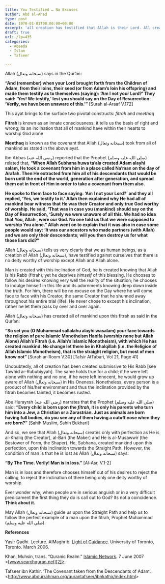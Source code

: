 ```yaml
---
title: You Testified … No Excuses
author: Abd al-Ahad
type: post
date: 1970-01-01T00:00:00+00:00
excerpt: 'all creation has testified that Allah is their Lord. All creation is created upon a fitrah - the inclination to worship God alone, the innate consciousness of whats right and wrong. All creation took part in a covenant (meethaq) with Allah before birth.'
draft: true
url: /?p=435
categories:
  - Aqeeda
  - Islam
  - Tafseer

---
```

Allah (سبحانه وتعال) says in the Qur&#8217;an:

<p class="MsoNormal">
  <strong><span>“</span>And (remember) when your Lord brought forth from the Children of Adam, from their loins, their seed (or from Adam&#8217;s loin his offspring) and made them testify as to themselves (saying): ‘Am I not your Lord?’ They said: ‘Yes! We testify,’ lest you should say on the Day of Resurrection: ‘Verily, we have been unaware of this.’”</strong> [Surah al-Araaf V.172]
</p>

<p class="MsoNormal">
  This ayat brings to the surface two pivotal constructs: <em>fitrah</em> and <em>meethaq</em>
</p>

<p class="MsoNormal">
  <strong>Fitrah </strong>is known as an innate consciousness; it tells us the basis of right and wrong; its an inclination that all of mankind have within their hearts to worship God alone
</p>

**Meethaq** is known as the covenant that Allah (سبحانه وتعال) took from all of mankind as stated in the above ayat.

Ibn Abbas (رضي الله عنه) reported that the Prophet (صلي الله عليه وسلم) related that, **“When Allah Subhana huwa ta&#8217;ala created Adam alayhi salam, He took a covenant from him in a place called Na’man on the day of Arafah. Then He extracted from him all of his descendants that would be born until the end of the world, generation after generation, and spread them out in front of Him in order to take a covenant from them also.**

**He spoke to them face to face saying: ‘Am I not your Lord?’ and they all replied, ‘Yes, we testify to it.’ Allah then explained why He had all of mankind bear witness that He was their Creator and only true God worthy of worship. He said, ‘That was in case you (mankind) should say on the Day of Resurrection, ‘Surely we were unaware of all this. We had no idea that You, Allah , were our God. No one told us that we were supposed to worship You alone.” Allah went on to explain that it was also in case some people would say: ‘It was our ancestors who made partners (with Allah) and we are only their descendants; will you then destroy us for what those liars did?&#8221;**

<p class="MsoNormal">
  Allah (سبحانه وتعال) tells us very clearly that we as human beings, as a creation of Allah (سبحانه وتعال), have testified against ourselves that there is no deity worthy of worship except Allah and Allah alone.
</p>

<p class="MsoNormal">
  Man is created with this inclination of God, he is created knowing that Allah is his Rabb (fitrah)<em>, </em>yet he deprives <em>himself</em> of this blessing. He chooses to follow his desires knowing very well the reality of the situation; he chooses to indulge himself in this life and its adornments knowing deep down inside the truth. For him, there will be no excuse on the Day where he will come face to face with his Creator, the same Creator that he shunned away throughout his entire trial (life). He never chose to except his inclination, rather he let them pass by over and over again.
</p>

<p class="MsoNormal">
  Allah (سبحانه وتعال) has created all of mankind upon this fitrah as said in the Qur&#8217;an:
</p>

<p class="MsoNormal">
  <strong>“So set you (O Muhammad sallalahu alayhi wasalam) your face towards the religion of pure Islamic Monotheism Hanifa (worship none but Allah Alone) Allah&#8217;s Fitrah (i.e. Allah&#8217;s Islamic Monotheism), with which He has created mankind. No change let there be in Khalq­illah (i.e. the Religion of Allah Islamic Monotheism), that is the straight religion, but most of men know not”</strong> [Surah ar-Room V.30] [Tafsir At­Tabari, Vol 21, Page 41]
</p>

<p class="MsoNormal">
  Undoubtedly, all of creation has been created submissive to His Rabb [see Tawhid ar-Rububiyyah]. The same holds true for a child; if he were left alone with nothing and no one, if he were left innocent, he would grow up aware of Allah (سبحانه وتعال) in His Oneness. Nonetheless, every person is a product of his/her environment and thus the inclination provided by the fitrah becomes tainted, it becomes rusted.
</p>

<p class="MsoNormal">
  Abu Hurayrah (رضي الله عنه) narrates that the Prophet (صلي الله عليه وسلم) said: <strong>“Every child is born upon the <em>fitrah</em>, it is only his parents who turn him into a Jew, a Christian or a Zorastrian. Just as animals are born having full bodies, do you see any of them having a cutoff nose when they are born?”</strong> [Sahih Muslim, Sahih Bukhari]
</p>

<p class="MsoNormal">
  And so, we see that Allah (سبحانه وتعال) creates only with perfection as He is al-Khaliq (the Creator), al-Bari (the Maker) and He is al-Musawwir (the Bestower of Form, the Shaper). He, Subhana, created mankind upon this perfection, upon this inclination towards the Straight Path. However, the condition of man is that he is lost as Allah (سبحانه وتعال) says:
</p>

<p class="MsoNormal">
  <strong>&#8220;By The Time. Verily! Man is in loss.&#8221;</strong> [Al-Asr, V.1-2]
</p>

<p class="MsoNormal">
  Man is in loss and therefore chooses himself out of his desires to reject the calling, to reject the inclination of there being only one deity worthy of worship.
</p>

<p class="MsoNormal">
  Ever wonder why, when people are in serious anguish or in a very difficult predicament the first thing they do is call out to God? Its not a coincidence. <strong>Think about it. </strong>
</p>

<p class="MsoNormal">
  May Allah (سبحانه وتعال) guide us upon the Straight Path and help us to follow the perfect example of a man upon the fitrah, Prophet Muhammad (صلي الله عليه وسلم).
</p>

<p class="MsoNormal">
  <strong>References</strong>
</p>

Yasir Qadhi. Lecture. AlMaghrib. [Light of Guidance][1]. University of Toronto, Toronto. March 2006.

Khan, Muhsin, trans. “Quranic Realm.” <u>Islamic Network</u>. 7 June 2007 <[www.searchquran.net][2]>.

<p class="MsoNormal">
  Tafseer ibn Kathir. &#8216;The Covenant taken from the Descendants of Adam&#8217;. <<a href="http://www.abdurrahman.org/qurantafseer/ibnkathir/index.html">http://www.abdurrahman.org/qurantafseer/ibnkathir/index.html</a>>
</p>

<p class="MsoNormal">
  &nbsp;
</p>

<p class="MsoNormal">
  &nbsp;
</p>

 [1]: http://www.ilmfruits.com/light-of-guidance
 [2]: http://www.searchquran.net